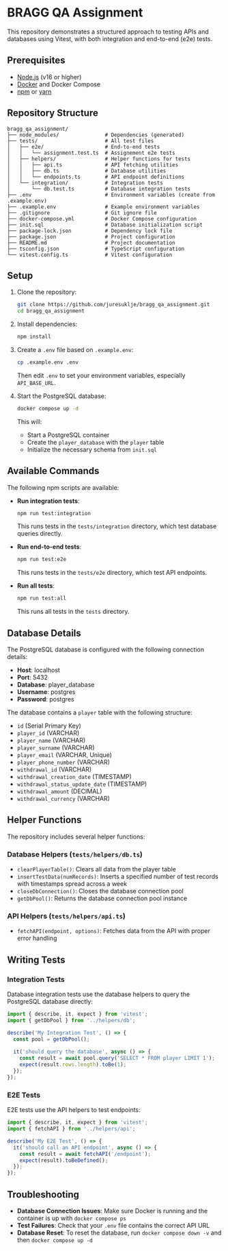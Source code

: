 # BRAGG QA Assignment

This repository demonstrates a structured approach to testing APIs and databases using Vitest, with both integration and end-to-end (e2e) tests.

## Prerequisites

- [Node.js](https://nodejs.org/) (v16 or higher)
- [Docker](https://www.docker.com/) and Docker Compose
- [npm](https://www.npmjs.com/) or [yarn](https://yarnpkg.com/)

## Repository Structure

```
bragg_qa_assignment/
├── node_modules/               # Dependencies (generated)
├── tests/                      # All test files
│   ├── e2e/                    # End-to-end tests
│   │   └── assignment.test.ts  # Assignement e2e tests
│   ├── helpers/                # Helper functions for tests
│   │   ├── api.ts              # API fetching utilities
│   │   ├── db.ts               # Database utilities
│   │   └── endpoints.ts        # API endpoint definitions
│   └── integration/            # Integration tests
│       └── db.test.ts          # Database integration tests
├── .env                        # Environment variables (create from .example.env)
├── .example.env                # Example environment variables
├── .gitignore                  # Git ignore file
├── docker-compose.yml          # Docker Compose configuration
├── init.sql                    # Database initialization script
├── package-lock.json           # Dependency lock file
├── package.json                # Project configuration
├── README.md                   # Project documentation
├── tsconfig.json               # TypeScript configuration
└── vitest.config.ts            # Vitest configuration
```

## Setup

1. Clone the repository:
   ```bash
   git clone https://github.com/juresuklje/bragg_qa_assignment.git
   cd bragg_qa_assignment
   ```

2. Install dependencies:
   ```bash
   npm install
   ```

3. Create a `.env` file based on `.example.env`:
   ```bash
   cp .example.env .env
   ```
   Then edit `.env` to set your environment variables, especially `API_BASE_URL`.

4. Start the PostgreSQL database:
   ```bash
   docker compose up -d
   ```
   This will:
   - Start a PostgreSQL container
   - Create the `player_database` with the `player` table
   - Initialize the necessary schema from `init.sql`

## Available Commands

The following npm scripts are available:

- **Run integration tests**:
  ```bash
  npm run test:integration
  ```
  This runs tests in the `tests/integration` directory, which test database queries directly.

- **Run end-to-end tests**:
  ```bash
  npm run test:e2e
  ```
  This runs tests in the `tests/e2e` directory, which test API endpoints.

- **Run all tests**:
  ```bash
  npm run test:all
  ```
  This runs all tests in the `tests` directory.

## Database Details

The PostgreSQL database is configured with the following connection details:

- **Host**: localhost
- **Port**: 5432
- **Database**: player_database
- **Username**: postgres
- **Password**: postgres

The database contains a `player` table with the following structure:
- `id` (Serial Primary Key)
- `player_id` (VARCHAR)
- `player_name` (VARCHAR)
- `player_surname` (VARCHAR)
- `player_email` (VARCHAR, Unique)
- `player_phone_number` (VARCHAR)
- `withdrawal_id` (VARCHAR)
- `withdrawal_creation_date` (TIMESTAMP)
- `withdrawal_status_update_date` (TIMESTAMP)
- `withdrawal_amount` (DECIMAL)
- `withdrawal_currency` (VARCHAR)

## Helper Functions

The repository includes several helper functions:

### Database Helpers (`tests/helpers/db.ts`)

- `clearPlayerTable()`: Clears all data from the player table
- `insertTestData(numRecords)`: Inserts a specified number of test records with timestamps spread across a week
- `closeDbConnection()`: Closes the database connection pool
- `getDbPool()`: Returns the database connection pool instance

### API Helpers (`tests/helpers/api.ts`)

- `fetchAPI(endpoint, options)`: Fetches data from the API with proper error handling

## Writing Tests

### Integration Tests

Database integration tests use the database helpers to query the PostgreSQL database directly:

```typescript
import { describe, it, expect } from 'vitest';
import { getDbPool } from '../helpers/db';

describe('My Integration Test', () => {
  const pool = getDbPool();
  
  it('should query the database', async () => {
    const result = await pool.query('SELECT * FROM player LIMIT 1');
    expect(result.rows.length).toBe(1);
  });
});
```

### E2E Tests

E2E tests use the API helpers to test endpoints:

```typescript
import { describe, it, expect } from 'vitest';
import { fetchAPI } from '../helpers/api';

describe('My E2E Test', () => {
  it('should call an API endpoint', async () => {
    const result = await fetchAPI('/endpoint');
    expect(result).toBeDefined();
  });
});
```

## Troubleshooting

- **Database Connection Issues**: Make sure Docker is running and the container is up with `docker compose ps`
- **Test Failures**: Check that your `.env` file contains the correct API URL
- **Database Reset**: To reset the database, run `docker compose down -v` and then `docker compose up -d`